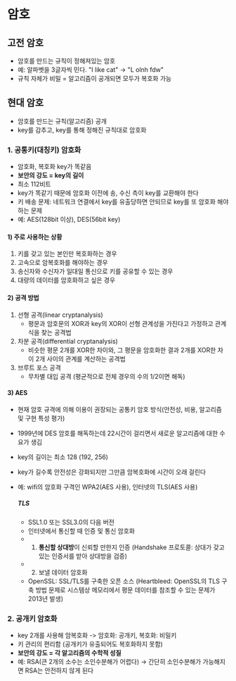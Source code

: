 # 암호

## 고전 암호
- 암호를 만드는 규칙이 정해져있는 암호
- 예: 알파벳을 3글자씩 민다. "I like cat" -> "L olnh fdw"
- 규칙 자체가 비밀 = 알고리즘이 공개되면 모두가 복호화 가능

## 현대 암호
- 암호를 만드는 규칙(알고리즘) 공개
- key를 감추고, key를 통해 정해진 규칙대로 암호화

### 1. 공통키(대칭키) 암호화
- 암호화, 복호화 key가 똑같음
- **보안의 강도 = key의 길이**
- 최소 112비트
- key가 똑같기 때문에 암호화 이전에 송, 수신 측이 key를 교환해야 한다
- 키 배송 문제: 네트워크 연결에서 key를 유출당하면 안되므로 key를 또 암호화 해야 하는 문제
- 예: AES(128bit 이상), DES(56bit key)

#### 1) 주로 사용하는 상황
1. 키를 갖고 있는 본인만 복호화하는 경우
2. 고속으로 암복호화를 해야하는 경우
3. 송신자와 수신자가 일대일 통신으로 키를 공유할 수 있는 경우
4. 대량의 데이터를 암호화하고 싶은 경우

#### 2) 공격 방법
1. 선형 공격(linear cryptanalysis)
	- 평문과 암호문의 XOR과 key의 XOR이 선형 관계성을 가진다고 가정하고 관계식을 찾는 공격법
2. 차분 공격(differential cryptanalysis)
	- 비슷한 평문 2개를 XOR한 차이와, 그 평문을 암호화한 결과 2개를 XOR한 차이 2개 사이의 관계를 계산하는 공격법
3. 브루트 포스 공격
	- 무차별 대입 공격 (평균적으로 전체 경우의 수의 1/2이면 해독)

#### 3) AES
- 현재 암호 규격에 의해 이용이 권장되는 공통키 암호 방식(안전성, 비용, 알고리즘 및 구현 특성 평가)
- 1999년에 DES 암호를 해독하는데 22시간이 걸리면서 새로운 알고리즘에 대한 수요가 생김
- key의 길이는 최소 128 (192, 256)
- key가 길수록 안전성은 강화되지만 그만큼 암복호화에 시간이 오래 걸린다
- 예: wifi의 암호화 구격인 WPA2(AES 사용), 인터넷의 TLS(AES 사용)

	##### TLS
	- SSL1.0 또는 SSL3.0의 다음 버전
	- 인터넷에서 통신할 때 인증 및 통신 암호화
	- 1. **통신할 상대방**이 신뢰할 만한지 인증 (Handshake 프로토콜: 상대가 갖고 있는 인증서를 받아 상대방을 검증)
	- 2. 보낼 데이터 암호화
	- OpenSSL: SSL/TLS를 구축한 오픈 소스 (Heartbleed: OpenSSL의 TLS 구축 방법 문제로 시스템상 메모리에서 평문 데이터를 참조할 수 있는 문제가 2013년 발생)


### 2. 공개키 암호화
- key 2개를 사용해 암복호화 -> 암호화: 공개키, 복호화: 비밀키
- 키 관리의 편리함 (공개키가 유출되어도 복호화하지 못함)
- **보안의 강도 = 각 알고리즘의 수학적 성질**
- 예: RSA(큰 2개의 소수는 소인수분해가 어렵다) -> 간단히 소인수분해가 가능해지면 RSA는 안전하지 않게 된다